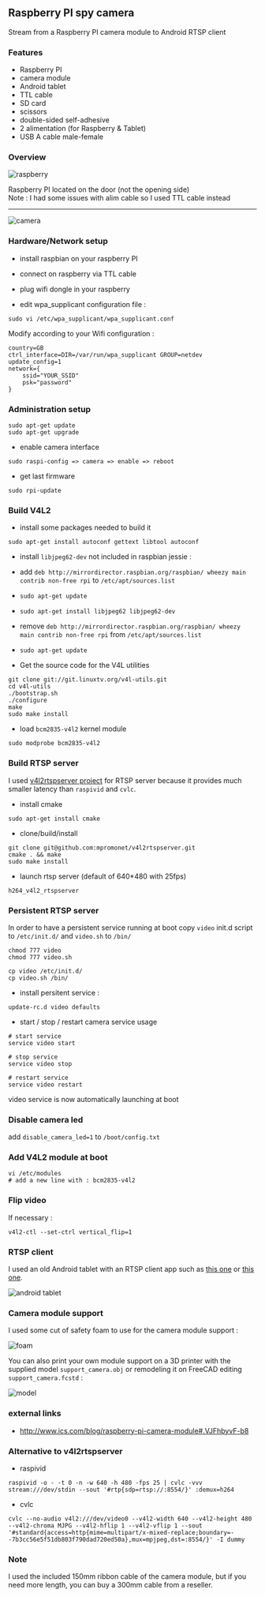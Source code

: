 ## Raspberry PI spy camera

Stream from a Raspberry PI camera module to Android RTSP client

### Features 

* Raspberry PI
* camera module
* Android tablet
* TTL cable
* SD card
* scissors
* double-sided self-adhesive
* 2 alimentation (for Raspberry & Tablet)
* USB A cable male-female

### Overview

![raspberry](img/raspberry.jpg)

Raspberry PI located on the door (not the opening side)<br/>
Note : I had some issues with alim cable so I used TTL cable instead
<hr/>

![camera](img/camera.jpg)

### Hardware/Network setup

* install raspbian on your raspberry PI 

* connect on raspberry via TTL cable

* plug wifi dongle in your raspberry 

* edit wpa_supplicant configuration file : 

```
sudo vi /etc/wpa_supplicant/wpa_supplicant.conf
```

Modify according to your Wifi configuration : 

```
country=GB
ctrl_interface=DIR=/var/run/wpa_supplicant GROUP=netdev
update_config=1
network={
	ssid="YOUR_SSID"
	psk="password"
}
```

### Administration setup

```
sudo apt-get update
sudo apt-get upgrade
```

* enable camera interface

```
sudo raspi-config => camera => enable => reboot
```

* get last firmware

```
sudo rpi-update
```

### Build V4L2

* install some packages needed to build it

```
sudo apt-get install autoconf gettext libtool autoconf
```

* install `libjpeg62-dev` not included in raspbian jessie :

 * add `deb http://mirrordirector.raspbian.org/raspbian/ wheezy main contrib non-free rpi` to `/etc/apt/sources.list`
 * `sudo apt-get update`
 * `sudo apt-get install libjpeg62 libjpeg62-dev`
 * remove `deb http://mirrordirector.raspbian.org/raspbian/ wheezy main contrib non-free rpi` from `/etc/apt/sources.list`
 * `sudo apt-get update`


* Get the source code for the V4L utilities

```
git clone git://git.linuxtv.org/v4l-utils.git
cd v4l-utils
./bootstrap.sh
./configure
make
sudo make install
```

* load `bcm2835-v4l2` kernel module

```
sudo modprobe bcm2835-v4l2
```

### Build RTSP server

I used <a href="https://github.com/mpromonet/v4l2rtspserver">v4l2rtspserver project</a> for RTSP server because it provides much smaller latency than `raspivid` and `cvlc`.

* install cmake

```
sudo apt-get install cmake
```

* clone/build/install

```
git clone git@github.com:mpromonet/v4l2rtspserver.git
cmake . && make
sudo make install
```

* launch rtsp server (default of 640*480 with 25fps)
```
h264_v4l2_rtspserver
```

### Persistent RTSP server

In order to have a persistent service running at boot copy `video` init.d script to `/etc/init.d/` and `video.sh` to `/bin/`

```
chmod 777 video
chmod 777 video.sh

cp video /etc/init.d/
cp video.sh /bin/
```

* install persitent service :

```
update-rc.d video defaults
```

* start / stop / restart camera service usage

```
# start service 
service video start

# stop service
service video stop

# restart service
service video restart
```

video service is now automatically launching at boot

### Disable camera led

add `disable_camera_led=1` to `/boot/config.txt`

### Add V4L2 module at boot

```
vi /etc/modules
# add a new line with : bcm2835-v4l2
```

### Flip video

If necessary :

```
v4l2-ctl --set-ctrl vertical_flip=1
```

### RTSP client

I used an old Android tablet with an RTSP client app such as <a href="https://play.google.com/store/apps/details?id=org.rtspplr.app&hl=en">this one</a> or <a href="https://play.google.com/store/apps/details?id=veg.network.mediaplayer&hl=en">this one</a>.

![android tablet](img/android.jpg)

### Camera module support

I used some cut of safety foam to use for the camera module support :

![foam](img/foam.jpg)

You can also print your own module support on a 3D printer with the supplied model `support_camera.obj` or remodeling it on FreeCAD editing `support_camera.fcstd` :

![model](img/model.jpg)

### external links 

* http://www.ics.com/blog/raspberry-pi-camera-module#.VJFhbyvF-b8

### Alternative to v4l2rtspserver

* raspivid

```
raspivid -o - -t 0 -n -w 640 -h 480 -fps 25 | cvlc -vvv stream:///dev/stdin --sout '#rtp{sdp=rtsp://:8554/}' :demux=h264
```

* cvlc

```
cvlc --no-audio v4l2:///dev/video0 --v4l2-width 640 --v4l2-height 480 --v4l2-chroma MJPG --v4l2-hflip 1 --v4l2-vflip 1 --sout '#standard{access=http{mime=multipart/x-mixed-replace;boundary=--7b3cc56e5f51db803f790dad720ed50a},mux=mpjpeg,dst=:8554/}' -I dummy
```

### Note

I used the included 150mm ribbon cable of the camera module, but if you need more length, you can buy a 300mm cable from a reseller.